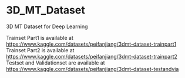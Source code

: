 # 3D_MT_Dataset
3D MT Dataset for Deep Learning

Trainset Part1 is available at https://www.kaggle.com/datasets/peifanjiang/3dmt-dataset-trainpart1
Trainset Part2 is available at https://www.kaggle.com/datasets/peifanjiang/3dmt-dataset-trainpart2
Testset and Validationset are available at https://www.kaggle.com/datasets/peifanjiang/3dmt-dataset-testandvia

